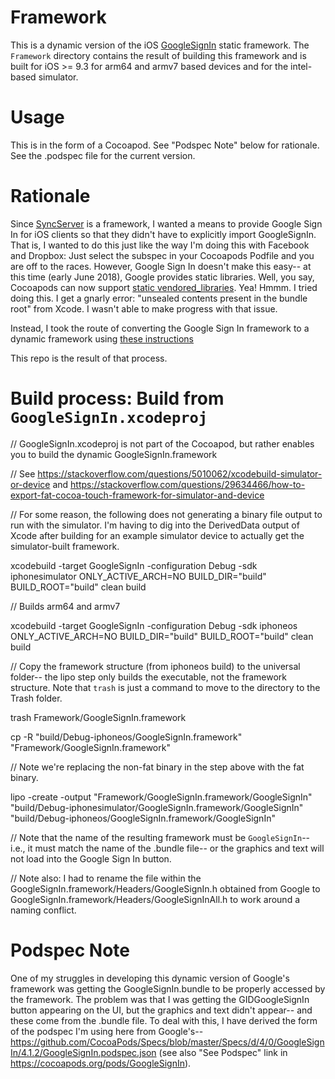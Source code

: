 # Framework

This is a dynamic version of the iOS [GoogleSignIn](https://developers.google.com/identity/sign-in/ios/sdk/) static framework. The `Framework` directory contains the result of building this framework and is built for iOS >= 9.3 for arm64 and armv7 based devices and for the intel-based simulator.

# Usage

This is in the form of a Cocoapod. See "Podspec Note" below for rationale. See the .podspec file for the current version.

# Rationale

Since [SyncServer](https://github.com/crspybits/SyncServer-iOSClient) is a framework, I wanted a means to provide Google Sign In for iOS clients so that they didn't have to explicitly import GoogleSignIn. That is, I wanted to do this just like the way I'm doing this with Facebook and Dropbox: Just select the subspec in your Cocoapods Podfile and you are off to the races. However, Google Sign In doesn't make this easy-- at this time (early June 2018), Google provides static libraries. Well, you say, Cocoapods can now support [static vendored_libraries](https://guides.cocoapods.org/syntax/podspec.html#static_framework). Yea! Hmmm. I tried doing this. I get a gnarly error: "unsealed contents present in the bundle root" from Xcode. I wasn't able to make progress with that issue.

Instead, I took the route of converting the Google Sign In framework to a dynamic framework using [these instructions](https://pewpewthespells.com/blog/convert_static_to_dynamic.html)

This repo is the result of that process.

# Build process: Build from `GoogleSignIn.xcodeproj`

// GoogleSignIn.xcodeproj is not part of the Cocoapod, but rather enables you to build the dynamic GoogleSignIn.framework

// See https://stackoverflow.com/questions/5010062/xcodebuild-simulator-or-device and https://stackoverflow.com/questions/29634466/how-to-export-fat-cocoa-touch-framework-for-simulator-and-device

// For some reason, the following does not generating a binary file output to run with the simulator. I'm having to dig into the DerivedData output of Xcode after building for an example simulator device to actually get the simulator-built framework.

xcodebuild -target GoogleSignIn -configuration Debug -sdk iphonesimulator ONLY_ACTIVE_ARCH=NO BUILD_DIR="build" BUILD_ROOT="build" clean build

// Builds arm64 and armv7

xcodebuild -target GoogleSignIn -configuration Debug -sdk iphoneos ONLY_ACTIVE_ARCH=NO BUILD_DIR="build" BUILD_ROOT="build" clean build

// Copy the framework structure (from iphoneos build) to the universal folder-- the lipo step only builds the executable, not the framework structure. Note that `trash` is just a command to move to the directory to the Trash folder.

trash Framework/GoogleSignIn.framework

cp -R "build/Debug-iphoneos/GoogleSignIn.framework" "Framework/GoogleSignIn.framework"

// Note we're replacing the non-fat binary in the step above with the fat binary.

lipo -create -output "Framework/GoogleSignIn.framework/GoogleSignIn" "build/Debug-iphonesimulator/GoogleSignIn.framework/GoogleSignIn" "build/Debug-iphoneos/GoogleSignIn.framework/GoogleSignIn"

// Note that the name of the resulting framework must be `GoogleSignIn`-- i.e., it must match the name of the .bundle file-- or the graphics and text will not load into the Google Sign In button.

// Note also: I had to rename the file within the GoogleSignIn.framework/Headers/GoogleSignIn.h  obtained from Google to GoogleSignIn.framework/Headers/GoogleSignInAll.h to work around a naming conflict.

# Podspec Note

One of my struggles in developing this dynamic version of Google's framework was getting the GoogleSignIn.bundle to be properly accessed by the framework. The problem was that I was getting the GIDGoogleSignIn button appearing on the UI, but the graphics and text didn't appear-- and these come from the .bundle file. To deal with this, I have derived the form of the podspec I'm using here from Google's-- https://github.com/CocoaPods/Specs/blob/master/Specs/d/4/0/GoogleSignIn/4.1.2/GoogleSignIn.podspec.json (see also "See Podspec" link in https://cocoapods.org/pods/GoogleSignIn).
